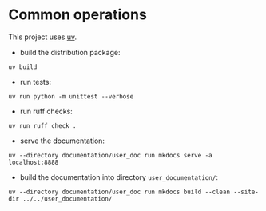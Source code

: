 
# Common operations

This project uses [uv](https://docs.astral.sh/uv/).

* build the distribution package:
```
uv build
```

* run tests:
```
uv run python -m unittest --verbose
```

* run ruff checks:
```
uv run ruff check .
```

* serve the documentation:
```
uv --directory documentation/user_doc run mkdocs serve -a localhost:8888
```

* build the documentation into directory `user_documentation/`:
```
uv --directory documentation/user_doc run mkdocs build --clean --site-dir ../../user_documentation/
```

